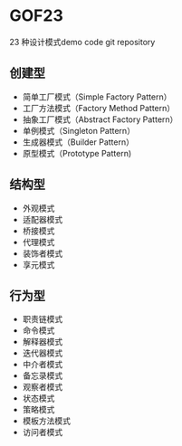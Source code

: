 # GOF23
23 种设计模式demo code git repository

## 创建型
* 简单工厂模式（Simple Factory Pattern）
* 工厂方法模式（Factory Method Pattern）
* 抽象工厂模式（Abstract Factory Pattern）
* 单例模式（Singleton Pattern）
* 生成器模式（Builder Pattern）
* 原型模式（Prototype Pattern)

## 结构型
* 外观模式
* 适配器模式
* 桥接模式
* 代理模式
* 装饰者模式
* 享元模式

## 行为型
* 职责链模式
* 命令模式
* 解释器模式
* 迭代器模式
* 中介者模式
* 备忘录模式
* 观察者模式
* 状态模式
* 策略模式
* 模板方法模式
* 访问者模式
